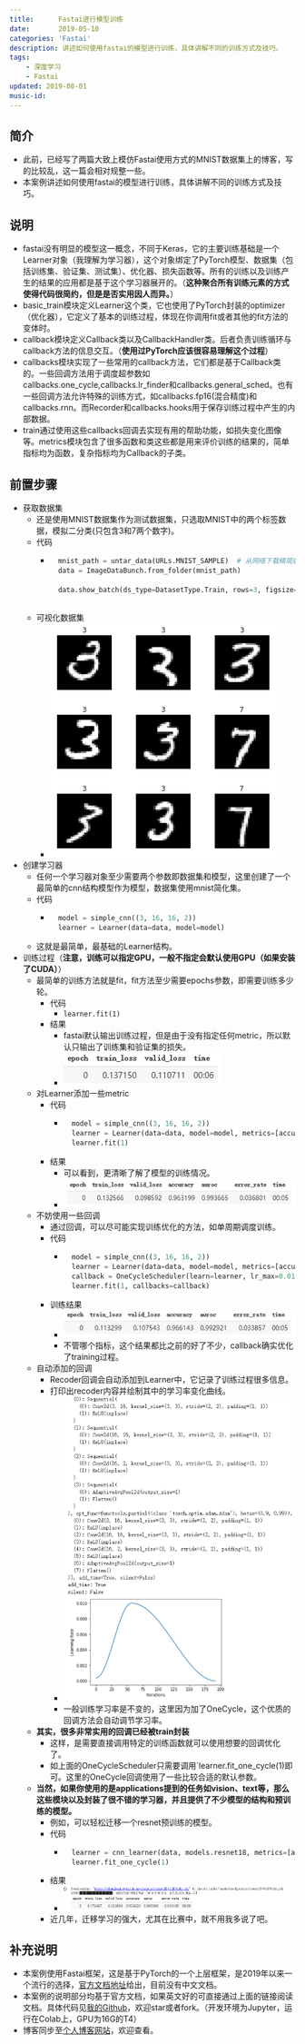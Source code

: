 ```yaml
---
title:      Fastai进行模型训练
date:       2019-05-10
categories: 'Fastai'
description: 讲述如何使用fastai的模型进行训练，具体讲解不同的训练方式及技巧。
tags:
    - 深度学习
    - Fastai
updated: 2019-08-01
music-id: 
---
```

## 简介
- 此前，已经写了两篇大致上模仿Fastai使用方式的MNIST数据集上的博客，写的比较乱，这一篇会相对规整一些。
- 本案例讲述如何使用fastai的模型进行训练，具体讲解不同的训练方式及技巧。
## 说明
- fastai没有明显的模型这一概念，不同于Keras，它的主要训练基础是一个Learner对象（我理解为学习器），这个对象绑定了PyTorch模型、数据集（包括训练集、验证集、测试集）、优化器、损失函数等。所有的训练以及训练产生的结果的应用都是基于这个学习器展开的。（**这种聚合所有训练元素的方式使得代码很简约，但是是否实用因人而异。**）
- basic_train模块定义Learner这个类，它也使用了PyTorch封装的optimizer（优化器），它定义了基本的训练过程，体现在你调用fit或者其他的fit方法的变体时。
- callback模块定义Callback类以及CallbackHandler类。后者负责训练循环与callback方法的信息交互。（**使用过PyTorch应该很容易理解这个过程**）
- callbacks模块实现了一些常用的callback方法，它们都是基于Callback类的。一些回调方法用于调度超参数如callbacks.one_cycle,callbacks.lr_finder和callbacks.general_sched。也有一些回调方法允许特殊的训练方式，如callbacks.fp16(混合精度)和callbacks.rnn。而Recorder和callbacks.hooks用于保存训练过程中产生的内部数据。
- train通过使用这些callbacks回调去实现有用的帮助功能，如损失变化图像等。metrics模块包含了很多函数和类这些都是用来评价训练的结果的，简单指标均为函数，复杂指标均为Callback的子类。
## 前置步骤
- 获取数据集
	- 还是使用MNIST数据集作为测试数据集，只选取MNIST中的两个标签数据，模拟二分类(只包含3和7两个数字)。
	- 代码
		- ```python
			mnist_path = untar_data(URLs.MNIST_SAMPLE)  # 从网络下载精简版数据集并保存本地，返回路径
			data = ImageDataBunch.from_folder(mnist_path)
			
			data.show_batch(ds_type=DatasetType.Train, rows=3, figsize=(3, 3))
			
			```
	- 可视化数据集
		- ![](/asset/2019-05-10/dataset.png)
- 创建学习器
	- 任何一个学习器对象至少需要两个参数即数据集和模型，这里创建了一个最简单的cnn结构模型作为模型，数据集使用mnist简化集。
	- 代码
		- ```python
			model = simple_cnn((3, 16, 16, 2))
			learner = Learner(data=data, model=model)
			```
	- 这就是最简单，最基础的Learner结构。
- 训练过程（**注意，训练可以指定GPU，一般不指定会默认使用GPU（如果安装了CUDA）**）
	- 最简单的训练方法就是fit，fit方法至少需要epochs参数，即需要训练多少轮。
		- 代码
			- `learner.fit(1)`
		- 结果
			- fastai默认输出训练过程，但是由于没有指定任何metric，所以默认只输出了训练集和验证集的损失。
			- ![](/asset/2019-05-10/train.png)
	- 对Learner添加一些metric
		- 代码
			- ```python
				model = simple_cnn((3, 16, 16, 2))
				learner = Learner(data=data, model=model, metrics=[accuracy, AUROC(), error_rate])
				learner.fit(1)
				```
		- 结果
			- 可以看到，更清晰了解了模型的训练情况。
			- ![](/asset/2019-05-10/metric.png)
	- 不妨使用一些回调
		- 通过回调，可以尽可能实现训练优化的方法，如单周期调度训练。
		- 代码
			- ```python
				model = simple_cnn((3, 16, 16, 2))
				learner = Learner(data=data, model=model, metrics=[accuracy, AUROC(), error_rate])
				callback = OneCycleScheduler(learn=learner, lr_max=0.01)
				learner.fit(1, callbacks=callback)
				```
		- 训练结果
			- ![](/asset/2019-05-10/train_metric.png)
			- 不管哪个指标，这个结果都比之前的好了不少，callback确实优化了training过程。
	- 自动添加的回调
		- Recoder回调会自动添加到Learner中，它记录了训练过程很多信息。
		- 打印出recoder内容并绘制其中的学习率变化曲线。
			- ![](/asset/2019-05-10/lr.png)
			- 一般训练学习率是不变的，这里因为加了OneCycle，这个优质的回调方法会自动调节学习率。
	- **其实，很多非常实用的回调已经被train封装**
		- 这样，是需要直接调用特定的训练函数就可以使用想要的回调优化了。
		- 如上面的OneCycleScheduler只需要调用`learner.fit_one_cycle(1)即可。这里的OneCycle回调使用了一些比较合适的默认参数。
	- **当然，如果你使用的是applications提到的任务如vision、text等，那么这些模块以及封装了很不错的学习器，并且提供了不少模型的结构和预训练的模型。**
		- 例如，可以轻松迁移一个resnet预训练的模型。
		- 代码
			- ```python
				learner = cnn_learner(data, models.resnet18, metrics=[accuracy, AUROC(), error_rate])
				learner.fit_one_cycle(1)
				```
		- 结果
			- ![](/asset/2019-05-10/cnn.png)
		- 近几年，迁移学习的强大，尤其在比赛中，就不用我多说了吧。
## 补充说明
- 本案例使用Fastai框架，这是基于PyTorch的一个上层框架，是2019年以来一个流行的选择，[官方文档地址](https://docs.fast.ai/)给出，目前没有中文文档。
- 本案例的说明部分均基于官方文档，如果英文好的可直接通过上面的链接阅读文档。具体代码见[我的Github](https://github.com/luanshiyinyang/Tutorial/tree/Fastai/Train)，欢迎star或者fork。（开发环境为Jupyter，运行在Colab上，GPU为16G的T4）
- 博客同步至[个人博客网站](https://luanshiyinyang.github.io)，欢迎查看。